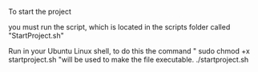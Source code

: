To start the project

you must run the script, which is located in the scripts folder called "StartProject.sh"

Run in your Ubuntu Linux shell, to do this the command " sudo chmod +x startproject.sh "will be used to make the file executable.
./startproject.sh
